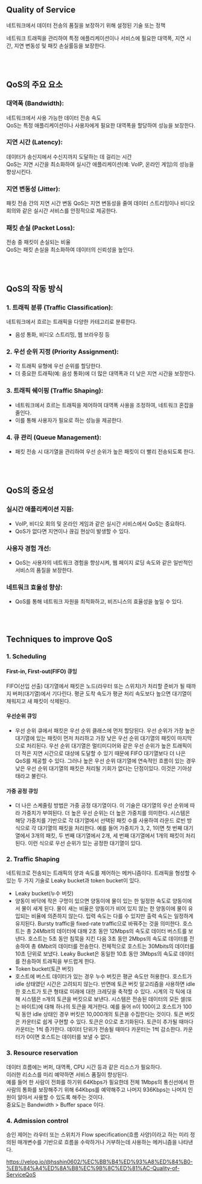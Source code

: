## Quality of Service
네트워크에서 데이터 전송의 품질을 보장하기 위해 설정된 기술 또는 정책    

네트워크 트래픽을 관리하여 특정 애플리케이션이나 서비스에 필요한 대역폭, 지연 시간, 지연 변동성 및 패킷 손실률등을 보장한다.  


<br><br>

## QoS의 주요 요소
### 대역폭 (Bandwidth):
네트워크에서 사용 가능한 데이터 전송 속도  
QoS는 특정 애플리케이션이나 사용자에게 필요한 대역폭을 할당하여 성능을 보장한다.

### 지연 시간 (Latency):
데이터가 송신지에서 수신지까지 도달하는 데 걸리는 시간  
QoS는 지연 시간을 최소화하여 실시간 애플리케이션(예: VoIP, 온라인 게임)의 성능을 향상시킨다.

### 지연 변동성 (Jitter):
패킷 전송 간의 지연 시간 변동
QoS는 지연 변동성을 줄여 데이터 스트리밍이나 비디오 회의와 같은 실시간 서비스를 안정적으로 제공한다.

### 패킷 손실 (Packet Loss):
전송 중 패킷이 손실되는 비율  
QoS는 패킷 손실을 최소화하여 데이터의 신뢰성을 높인다.


<br><br>

## QoS의 작동 방식
### 1. 트래픽 분류 (Traffic Classification):
네트워크에서 흐르는 트래픽을 다양한 카테고리로 분류한다.   
- 음성 통화, 비디오 스트리밍, 웹 브라우징 등

### 2. 우선 순위 지정 (Priority Assignment):
- 각 트래픽 유형에 우선 순위를 할당한다.
- 더 중요한 트래픽(예: 음성 통화)에 더 많은 대역폭과 더 낮은 지연 시간을 보장한다.

### 3. 트래픽 쉐이핑 (Traffic Shaping):
- 네트워크에서 흐르는 트래픽을 제어하여 대역폭 사용을 조정하여, 네트워크 혼잡을 줄인다.
- 이를 통해 사용자가 필요로 하는 성능을 제공한다.

### 4. 큐 관리 (Queue Management):
- 패킷 전송 시 대기열을 관리하여 우선 순위가 높은 패킷이 더 빨리 전송되도록 한다.



<br><br>

## QoS의 중요성
### 실시간 애플리케이션 지원:
  - VoIP, 비디오 회의 및 온라인 게임과 같은 실시간 서비스에서 QoS는 중요하다.  
  - QoS가 없다면 지연이나 끊김 현상이 발생할 수 있다.
### 사용자 경험 개선:
  - QoS는 사용자의 네트워크 경험을 향상시켜, 웹 페이지 로딩 속도와 같은 일반적인 서비스의 품질을 보장한다.
### 네트워크 효율성 향상:
  - QoS를 통해 네트워크 자원을 최적화하고, 비즈니스의 효율성을 높일 수 있다.



<br><br>

## Techniques to improve QoS
### 1. Scheduling
#### First-in, First-out(FIFO) 큐잉
  FIFO(선입 선출) 대기열에서 패킷은 노드(라우터 또는 스위치)가 처리할 준비가 될 때까지 버퍼(대기열)에서 기다린다. 평균 도착 속도가 평균 처리 속도보다 높으면 대기열이 채워지고 새 패킷이 삭제된다.
#### 우선순위 큐잉
- 우선 순위 큐에서 패킷은 우선 순위 클래스에 먼저 할당된다. 우선 순위가 가장 높은 대기열에 있는 패킷이 먼저 처리하고 가장 낮은 우선 순위 대기열의 패킷이 마지막으로 처리된다. 우선 순위 대기열은 멀티미디어와 같은 우선 순위가 높은 트래픽이 더 적은 지연 시간으로 대상에 도달할 수 있기 때문에 FIFO 대기열보다 더 나은 QoS를 제공할 수 있다. 그러나 높은 우선 순위 대기열에 연속적인 흐름이 있는 경우 낮은 우선 순위 대기열의 패킷은 처리될 기회가 없다는 단점이있다. 이것은 기아상태라고 불린다.
#### 가중 공정 큐잉
- 더 나은 스케줄링 방법은 가중 공정 대기열이다. 이 기술은 대기열의 우선 순위에 따라 가중치가 부여된다. 더 높은 우선 순위는 더 높은 가중치를 의미한다. 시스템은 해당 가중치를 기반으로 각 대기열에서 선택된 패킷 수를 사용하여 라운드 로빈 방식으로 각 대기열의 패킷을 처리한다. 예를 들어 가중치가 3, 2, 1이면 첫 번째 대기열에서 3개의 패킷, 두 번째 대기열에서 2개, 세 번째 대기열에서 1개의 패킷이 처리된다. 이런 식으로 우선 순위가 있는 공정한 대기열이 있다.



### 2. Traffic Shaping
네트워크로 전송되는 트래픽의 양과 속도를 제어하는 메커니즘이다. 트래픽을 형성할 수 있는 두 가지 기술로 Leaky bucket과 token bucket이 있다.
- Leaky bucket(누수 버킷)
- 양동이 바닥에 작은 구멍이 있으면 양동이에 물이 있는 한 일정한 속도로 양동이에서 물이 새게 된다. 물이 새는 비율은 양동이가 비어 있지 않는 한 양동이에 물이 유입되는 비율에 의존하지 않는다. 입력 속도는 다를 수 있지만 출력 속도는 일정하게 유지된다. Bursty traffic을 fixed-rate traffic으로 바꿔주는 것을 의미한다.
호스트는 총 24Mbit의 데이터에 대해 2초 동안 12Mbps의 속도로 데이터 버스트를 보낸다. 호스트는 5초 동안 침묵을 지킨 다음 3초 동안 2Mbps의 속도로 데이터를 전송하여 총 6Mbit의 데이터를 전송한다. 전체적으로 호스트는 30Mbits의 데이터를 10초 단위로 보냈다. Leaky Bucket은 동일한 10초 동안 3Mbps의 속도로 데이터를 전송하여 트래픽을 부드럽게 한다.
- Token bucket(토큰 버킷)
- 호스트에 버스트 데이터가 있는 경우 누수 버킷은 평균 속도만 허용한다. 호스트가 idle 상태였던 시간은 고려되지 않는다. 반면에 토큰 버킷 알고리즘을 사용하면 idle한 호스트가 토큰 형태로 미래에 대한 크레딧을 축적할 수 있다. 시계의 각 틱에 대해 시스템은 n개의 토큰을 버킷으로 보낸다. 시스템은 전송된 데이터의 모든 셀(또는 바이트)에 대해 하나의 토큰을 제거한다. 예를 들어 n이 100이고 호스트가 100틱 동안 idle 상태인 경우 버킷은 10,000개의 토큰을 수집한다는 것이다.
토큰 버킷은 카운터로 쉽게 구현할 수 있다. 토큰은 0으로 초기화된다. 토큰이 추가될 때마다 카운터는 1씩 증가한다. 데이터 단위가 전송될 때마다 카운터는 1씩 감소한다. 카운터가 0이면 호스트는 데이터를 보낼 수 없다.
### 3. Resource reservation
데이터 흐름에는 버퍼, 대역폭, CPU 시간 등과 같은 리소스가 필요하다.  
이러한 리소스를 미리 예약하면 서비스 품질이 향상된다.  
예를 들어 한 사람이 전화를 하기위 64Kbps가 필요한데 전체 1Mbps의 통신선에서 한사람의 통화를 보장해주기 위해 64Kbps를 예약해주고 나머지 936Kbps는 나머지 인원이 알아서 사용할 수 있도록 해주는 것이다.   
중요도는 Bandwidth > Buffer space 이다.
### 4. Admission control
승인 제어는 라우터 또는 스위치가 Flow specification(흐름 사양)이라고 하는 미리 정의된 매개변수를 기반으로 흐름을 수락하거나 거부하는데 사용하는 메커니즘을 나타낸다.



https://velog.io/@hsshin0602/%EC%BB%B4%ED%93%A8%ED%84%B0-%EB%84%A4%ED%8A%B8%EC%9B%8C%ED%81%AC-Quality-of-ServiceQoS
